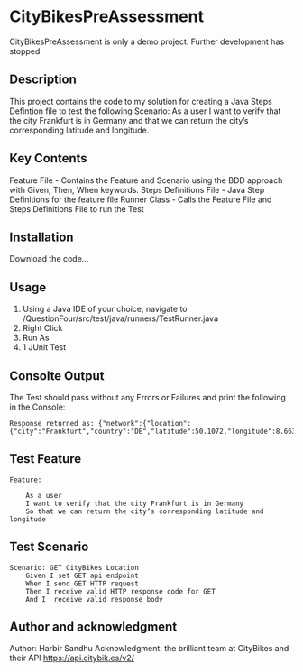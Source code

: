 # CityBikesPreAssessment

CityBikesPreAssessment is only a demo project. Further development has stopped. 

## Description

This project contains the code to my solution for creating a Java Steps Defintion file to test the following Scenario:
As a user I want to verify that the city Frankfurt is in Germany and that we can return the city’s corresponding latitude and longitude.

## Key Contents

Feature File - Contains the Feature and Scenario using the BDD approach with Given, Then, When keywords. 
Steps Definitions File - Java Step Definitions for the feature file
Runner Class - Calls the Feature File and Steps Definitions File to run the Test

## Installation

Download the code...

## Usage

1. Using a Java IDE of your choice, navigate to /QuestionFour/src/test/java/runners/TestRunner.java
2. Right Click
3. Run As
4. 1 JUnit Test

## Consolte Output

The Test should pass without any Errors or Failures and print the following in the Console:

```
Response returned as: {"network":{"location":{"city":"Frankfurt","country":"DE","latitude":50.1072,"longitude":8.66375}}}
```

## Test Feature

```
Feature: 		

	As a user
	I want to verify that the city Frankfurt is in Germany
	So that we can return the city’s corresponding latitude and longitude
```

## Test Scenario

```
Scenario: GET CityBikes Location
	Given I set GET api endpoint
	When I send GET HTTP request
	Then I receive valid HTTP response code for GET
	And I  receive valid response body  
```

## Author and acknowledgment

Author: Harbir Sandhu
Acknowledgment: the brilliant team at CityBikes and their API https://api.citybik.es/v2/
